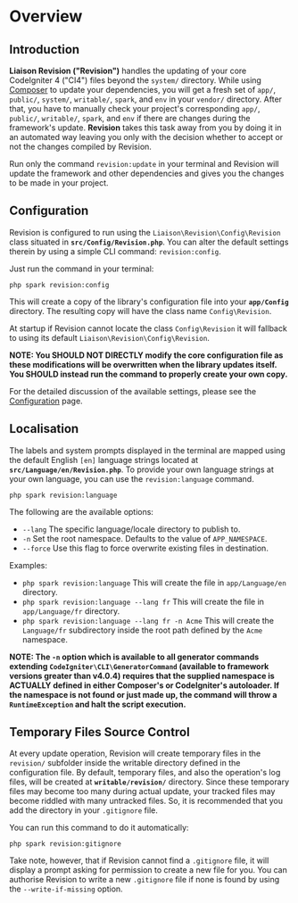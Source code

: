 # Overview

## Introduction

**Liaison Revision ("Revision")** handles the updating of your core CodeIgniter 4 ("CI4") files
beyond the `system/` directory. While using [Composer](https://getcomposer.org) to update your
dependencies, you will get a fresh set of `app/`, `public/`, `system/`, `writable/`, `spark`, and
`env` in your `vendor/` directory. After that, you have to manually check your project's corresponding
`app/`, `public/`, `writable/`, `spark`, and `env` if there are changes during the framework's update.
**Revision** takes this task away from you by doing it in an automated way leaving you only with the
decision whether to accept or not the changes compiled by Revision.

Run only the command `revision:update` in your terminal and Revision will update the framework and
other dependencies and gives you the changes to be made in your project.

## Configuration

Revision is configured to run using the `Liaison\Revision\Config\Revision` class situated in
**`src/Config/Revision.php`**. You can alter the default settings therein by using a simple CLI
command: `revision:config`.

Just run the command in your terminal:

    php spark revision:config

This will create a copy of the library's configuration file into your **`app/Config`** directory. The
resulting copy will have the class name `Config\Revision`.

At startup if Revision cannot locate the class `Config\Revision` it will fallback to using its
default `Liaison\Revision\Config\Revision`.

**NOTE: You SHOULD NOT DIRECTLY modify the core configuration file as these modifications will be
overwritten when the library updates itself. You SHOULD instead run the command to properly create
your own copy.**

For the detailed discussion of the available settings, please see the
[Configuration](docs/configuration.md) page.

## Localisation

The labels and system prompts displayed in the terminal are mapped using the default English `[en]` language
strings located at **`src/Language/en/Revision.php`**. To provide your own language strings at your own
language, you can use the `revision:language` command.

    php spark revision:language

The following are the available options:

- `--lang` The specific language/locale directory to publish to.
- `-n` Set the root namespace. Defaults to the value of `APP_NAMESPACE`.
- `--force` Use this flag to force overwrite existing files in destination.

Examples:

- `php spark revision:language` This will create the file in `app/Language/en` directory.
- `php spark revision:language --lang fr` This will create the file in `app/Language/fr` directory.
- `php spark revision:language --lang fr -n Acme` This will create the `Language/fr` subdirectory inside
  the root path defined by the `Acme` namespace.

**NOTE: The `-n` option which is available to all generator commands extending
`CodeIgniter\CLI\GeneratorCommand` (available to framework versions greater than v4.0.4) requires that
the supplied namespace is ACTUALLY defined in either Composer's or CodeIgniter's autoloader. If the namespace
is not found or just made up, the command will throw a `RuntimeException` and halt the script execution.**

## Temporary Files Source Control

At every update operation, Revision will create temporary files in the `revision/` subfolder inside the
writable directory defined in the configuration file. By default, temporary files, and also the operation's
log files, will be created at **`writable/revision/`** directory. Since these temporary files may become
too many during actual update, your tracked files may become riddled with many untracked files. So, it is
recommended that you add the directory in your `.gitignore` file.

You can run this command to do it automatically:

    php spark revision:gitignore

Take note, however, that if Revision cannot find a `.gitignore` file, it will display a prompt asking for
permission to create a new file for you. You can authorise Revision to write a new `.gitignore` file
if none is found by using the `--write-if-missing` option.
